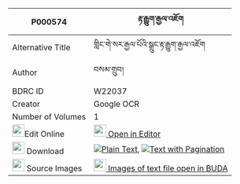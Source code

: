 |P000574|རྟ་རྒྱུག་རྒྱལ་འཇོག 
| --- | --- 
|Alternative Title |གླིང་གེ་སར་རྒྱལ་པོའི་སྒྲུང་རྟ་རྒྱུག་རྒྱལ་འཇོག
|Author| བསམ་གྲུབ།
|BDRC ID | W22037
|Creator | Google OCR
|Number of Volumes| 1
|<img width="25" src="https://img.icons8.com/color/25/000000/edit-property.png">Edit Online| [<img width="25" src="https://avatars.githubusercontent.com/u/45091458?s=200&v=4"> Open in Editor](http://editor.openpecha.org/P000574)
|<img width="25" src="https://img.icons8.com/fluent/48/000000/download-2.png"/>  Download | [![](https://img.icons8.com/color/20/000000/txt.png)Plain Text](https://github.com/Openpecha/P000574/releases/download/v1/tagyuk_gyal_jok_plain_P000574.zip), [![](https://img.icons8.com/color/20/000000/txt.png)Text with Pagination](https://github.com/Openpecha/P000574/releases/download/v1/tagyuk_gyal_jok_pages_P000574.zip)
|<img width="25" src="https://img.icons8.com/plasticine/100/000000/pictures-folder.png"/>  Source Images | [<img width="25" src="https://library.bdrc.io/icons/BUDA-small.svg"> Images of text file open in BUDA](https://library.bdrc.io/show/bdr:W22037)